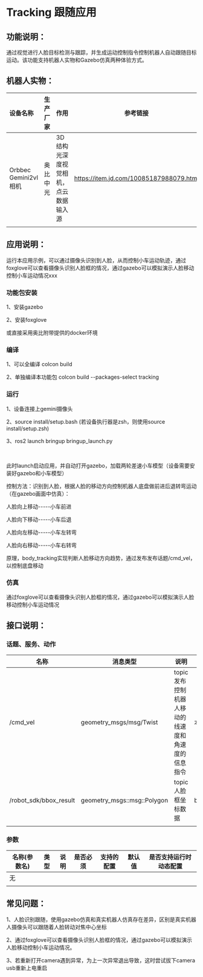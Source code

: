 # Tracking 跟随应用

## 功能说明：

通过视觉进行人脸目标检测与跟踪，并生成运动控制指令控制机器人自动跟随目标运动。该功能支持机器人实物和Gazebo仿真两种体验方式。

## 机器人实物：


| 设备名称             | 生产厂家 | 作用                                 | 参考链接                                |
| :--------------------- | ---------- | -------------------------------------- | ----------------------------------------- |
| Orbbec Gemini2vl相机 | 奥比中光 | 3D结构光深度视觉相机，点云数据输入源 | https://item.jd.com/10085187988079.html |
|                      |          |                                      |                                         |

## 应用说明：

运行本应用示例，可以通过摄像头识别到人脸，从而控制小车运动轨迹，通过foxglove可以查看摄像头识别人脸框的情况，通过gazebo可以模拟演示人脸移动控制小车运动情况xxx

### 功能包安装

1、安装gazebo

2、安装foxglove

或直接采用奥比附带提供的docker环境

### 编译

1、可以全编译 colcon build

2、单独编译本功能包 colcon build --packages-select tracking

### 运行

1、设备连接上gemini摄像头

2、source install/setup.bash  (若设备执行器是zsh，则使用source install/setup.zsh)

3、ros2 launch bringup bringup_launch.py

<br>

此时launch启动应用，并自动打开gazebo，加载两轮差速小车模型（设备需要安装好gazebo和小车模型）

控制方法：识别到人脸，根据人脸的移动方向控制机器人底盘做前进后退转弯运动（在gazebo画面中仿真）：

人脸向上移动-----小车前进

人脸向下移动-----小车后退

人脸向左移动-----小车左转弯

人脸向右移动-----小车右转弯

原理，body_tracking实现判断人脸移动方向趋势，通过发布发布话题/cmd_vel，以控制底盘移动

### 仿真

通过foxglove可以查看摄像头识别人脸框的情况，通过gazebo可以模拟演示人脸移动控制小车运动情况

## 接口说明：

### 话题、服务、动作


| 名称                   | 消息类型                    | 说明                                              | 发起端            | 接收端         |
| ------------------------ | ----------------------------- | --------------------------------------------------- | ------------------- | ---------------- |
| /cmd_vel               | geometry_msgs/msg/Twist     | topic发布控制机器人移动的线速度和角速度的信息指令 | 本模块            | base controler |
| /robot_sdk/bbox_result | geometry_msgs::msg::Polygon | topic人脸框坐标数据                               | body_tracking_alg | 本模块         |
|                        |                             |                                                   |                   |                |

### 参数


| 名称(参数名) | 类型 | 说明 | 是否必须 | 支持的配置 | 默认值 | 是否支持运行时动态配置 |
| -------------- | ------ | ------ | ---------- | ------------ | -------- | ------------------------ |
| 无           |      |      |          |            |        |                        |
|              |      |      |          |            |        |                        |

## 常见问题：

1、人脸识别跟随，使用gazebo仿真和真实机器人仿真存在差异，区别是真实机器人摄像头可以跟随着人脸转动对焦中心坐标

2、通过foxglove可以查看摄像头识别人脸框的情况，通过gazebo可以模拟演示人脸移动控制小车运动情况。

3、若重新打开camera遇到异常，为上一次异常退出导致，这时尝试拔下camera usb重新上电重启
